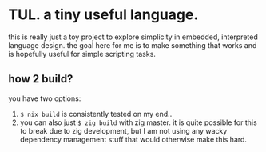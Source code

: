 # **TUL**. a **t**iny **u**seful **l**anguage.

this is really just a toy project to explore simplicity in embedded, interpreted
language design. the goal here for me is to make something that works and is
hopefully useful for simple scripting tasks.

## how 2 build?

you have two options:

1. `$ nix build` is consistently tested on my end..
2. you can also just `$ zig build` with zig master. it is quite possible for
   this to break due to zig development, but I am not using any wacky dependency
   management stuff that would otherwise make this hard.
